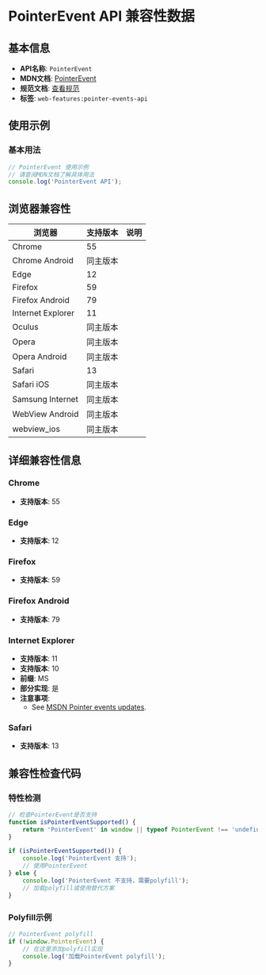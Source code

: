 # PointerEvent API 兼容性数据

## 基本信息

- **API名称**: `PointerEvent`
- **MDN文档**: [PointerEvent](https://developer.mozilla.org/docs/Web/API/PointerEvent)
- **规范文档**: [查看规范](https://w3c.github.io/pointerevents/#pointerevent-interface)
- **标签**: `web-features:pointer-events-api`

## 使用示例

### 基本用法

```javascript
// PointerEvent 使用示例
// 请查阅MDN文档了解具体用法
console.log('PointerEvent API');
```

## 浏览器兼容性

| 浏览器 | 支持版本 | 说明 |
|--------|----------|------|
| Chrome | 55 |  |
| Chrome Android | 同主版本 |  |
| Edge | 12 |  |
| Firefox | 59 |  |
| Firefox Android | 79 |  |
| Internet Explorer | 11 |  |
| Oculus | 同主版本 |  |
| Opera | 同主版本 |  |
| Opera Android | 同主版本 |  |
| Safari | 13 |  |
| Safari iOS | 同主版本 |  |
| Samsung Internet | 同主版本 |  |
| WebView Android | 同主版本 |  |
| webview_ios | 同主版本 |  |

## 详细兼容性信息

### Chrome

- **支持版本**: 55

### Edge

- **支持版本**: 12

### Firefox

- **支持版本**: 59

### Firefox Android

- **支持版本**: 79

### Internet Explorer

- **支持版本**: 11
- **支持版本**: 10
- **前缀**: MS
- **部分实现**: 是
- **注意事项**:
  - See [MSDN Pointer events updates](https://msdn.microsoft.com/library/dn304886).

### Safari

- **支持版本**: 13

## 兼容性检查代码

### 特性检测

```javascript
// 检查PointerEvent是否支持
function isPointerEventSupported() {
    return 'PointerEvent' in window || typeof PointerEvent !== 'undefined';
}

if (isPointerEventSupported()) {
    console.log('PointerEvent 支持');
    // 使用PointerEvent
} else {
    console.log('PointerEvent 不支持，需要polyfill');
    // 加载polyfill或使用替代方案
}
```

### Polyfill示例

```javascript
// PointerEvent polyfill
if (!window.PointerEvent) {
    // 在这里添加polyfill实现
    console.log('加载PointerEvent polyfill');
}
```

